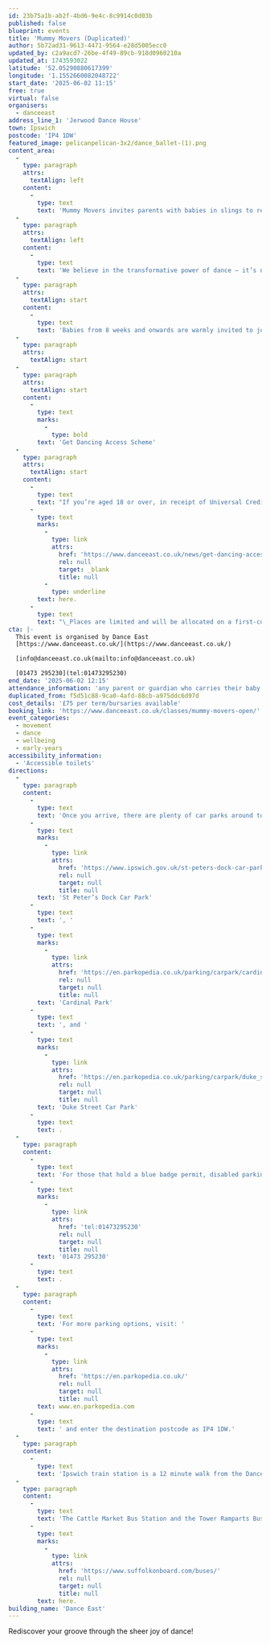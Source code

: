 ```yaml
---
id: 23b75a1b-ab2f-4bd6-9e4c-8c9914c0d03b
published: false
blueprint: events
title: 'Mummy Movers (Duplicated)'
author: 5b72ad31-9613-4471-9564-e28d5005ecc0
updated_by: c2a9acd7-26be-4f49-89cb-918d0960210a
updated_at: 1743593022
latitude: '52.05290880617399'
longitude: '1.1552660082048722'
start_date: '2025-06-02 11:15'
free: true
virtual: false
organisers:
  - danceeast
address_line_1: 'Jerwood Dance House'
town: Ipswich
postcode: 'IP4 1DW'
featured_image: pelicanpelican-3x2/dance_ballet-(1).png
content_area:
  -
    type: paragraph
    attrs:
      textAlign: left
    content:
      -
        type: text
        text: 'Mummy Movers invites parents with babies in slings to rediscover their groove through the sheer joy of dance! Our mission is to provide a warm and relaxing space for you to connect with your baby while letting loose on the dance floor. '
  -
    type: paragraph
    attrs:
      textAlign: left
    content:
      -
        type: text
        text: 'We believe in the transformative power of dance – it’s not just about moving your body; it’s about uplifting spirits and fostering a sense of community among parents. At Mummy Movers, we create an environment where you can dance your heart out, bond with your little one, and build meaningful connections with other mums.'
  -
    type: paragraph
    attrs:
      textAlign: start
    content:
      -
        type: text
        text: 'Babies from 8 weeks and onwards are warmly invited to join in the fun. Parents, please ensure you’ve had your 6-8 week check-up with your GP before participating in the class. The class is designed for babies to be worn in slings or baby carriers and the class tutor is trained and qualified in advising on safe and correct use of slings and carriers, should you require any support before or during the class.'
  -
    type: paragraph
    attrs:
      textAlign: start
  -
    type: paragraph
    attrs:
      textAlign: start
    content:
      -
        type: text
        marks:
          -
            type: bold
        text: 'Get Dancing Access Scheme'
  -
    type: paragraph
    attrs:
      textAlign: start
    content:
      -
        type: text
        text: "If you’re aged 18 or over, in receipt of Universal Credit, live in IP1, IP2, IP3 or IP4, and do not currently take part in classes at DanceEast, you can access one whole term of classes completely free. Find out more about the Get Dancing Access Scheme and the necessary criteria\_"
      -
        type: text
        marks:
          -
            type: link
            attrs:
              href: 'https://www.danceeast.co.uk/news/get-dancing-access-scheme/'
              rel: null
              target: _blank
              title: null
          -
            type: underline
        text: here.
      -
        type: text
        text: "\_Places are limited and will be allocated on a first-come, first-served basis."
cta: |-
  This event is organised by Dance East
  [https://www.danceeast.co.uk/](https://www.danceeast.co.uk/)

  [info@danceeast.co.uk(mailto:info@danceeast.co.uk)

  [01473 295230](tel:01473295230)
end_date: '2025-06-02 12:15'
attendance_information: 'any parent or guardian who carries their baby in a sling'
duplicated_from: f5d51c88-9ca0-4afd-88cb-a975ddc6d97d
cost_details: '£75 per term/bursaries available'
booking_link: 'https://www.danceeast.co.uk/classes/mummy-movers-open/'
event_categories:
  - movement
  - dance
  - wellbeing
  - early-years
accessibility_information:
  - 'Accessible toilets'
directions:
  -
    type: paragraph
    content:
      -
        type: text
        text: 'Once you arrive, there are plenty of car parks around town but the closest ones to us are '
      -
        type: text
        marks:
          -
            type: link
            attrs:
              href: 'https://www.ipswich.gov.uk/st-peters-dock-car-park'
              rel: null
              target: null
              title: null
        text: 'St Peter’s Dock Car Park'
      -
        type: text
        text: ', '
      -
        type: text
        marks:
          -
            type: link
            attrs:
              href: 'https://en.parkopedia.co.uk/parking/carpark/cardinal_park/ip1/ipswich/?arriving=202403071500&leaving=202403071700'
              rel: null
              target: null
              title: null
        text: 'Cardinal Park'
      -
        type: text
        text: ', and '
      -
        type: text
        marks:
          -
            type: link
            attrs:
              href: 'https://en.parkopedia.co.uk/parking/carpark/duke_street-2/ip3/ipswich/?arriving=202403071500&leaving=202403071700'
              rel: null
              target: null
              title: null
        text: 'Duke Street Car Park'
      -
        type: text
        text: .
  -
    type: paragraph
    content:
      -
        type: text
        text: 'For those that hold a blue badge permit, disabled parking is available on a first come first served basis in the lay-by at the front of the building, please contact our Box Office team for further information on '
      -
        type: text
        marks:
          -
            type: link
            attrs:
              href: 'tel:01473295230'
              rel: null
              target: null
              title: null
        text: '01473 295230'
      -
        type: text
        text: .
  -
    type: paragraph
    content:
      -
        type: text
        text: 'For more parking options, visit: '
      -
        type: text
        marks:
          -
            type: link
            attrs:
              href: 'https://en.parkopedia.co.uk/'
              rel: null
              target: null
              title: null
        text: www.en.parkopedia.com
      -
        type: text
        text: ' and enter the destination postcode as IP4 1DW.'
  -
    type: paragraph
    content:
      -
        type: text
        text: 'Ipswich train station is a 12 minute walk from the DanceHouse.'
  -
    type: paragraph
    content:
      -
        type: text
        text: 'The Cattle Market Bus Station and the Tower Ramparts Bus Station are within 15 minutes’ walk and buses run frequently. See the latest bus timetables '
      -
        type: text
        marks:
          -
            type: link
            attrs:
              href: 'https://www.suffolkonboard.com/buses/'
              rel: null
              target: null
              title: null
        text: here.
building_name: 'Dance East'
---
```

Rediscover your groove through the sheer joy of dance!